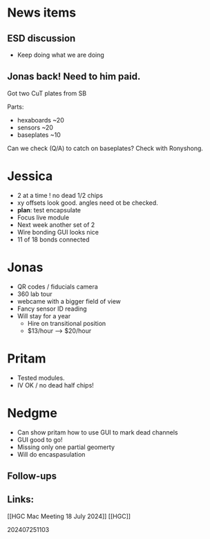 # News items
## ESD discussion
- Keep doing what we are doing

## Jonas back! Need to him paid.

Got two CuT plates from SB

Parts:
- hexaboards ~20 
- sensors ~20
- baseplates ~10

Can we check (Q/A) to catch on baseplates?  Check with Ronyshong.

# Jessica

- 2 at a time ! no dead 1/2 chips
- xy offsets look good. angles need ot be checked.
- **plan**: test encapsulate 
- Focus live module 
- Next week another set of 2
- Wire bonding GUI looks nice
- 11 of 18 bonds connected 

# Jonas

- QR codes / fiducials camera 
- 360 lab tour
- webcame with a bigger field of view
- Fancy sensor ID reading
- Will stay for a year
	- Hire on transitional position
	- $13/hour --> $20/hour

# Pritam

- Tested modules. 
- IV OK / no dead half chips!

# Nedgme

- Can show pritam how to use GUI to mark dead channels
- GUI good to go!
- Missing only one partial geomerty 
- Will do encaspasulation

## Follow-ups


## Links: 
[[HGC Mac Meeting 18 July 2024]]
[[HGC]]



202407251103
